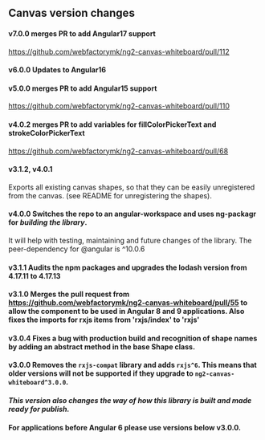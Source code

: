 
## Canvas version changes

#### v7.0.0 merges PR to add Angular17 support
https://github.com/webfactorymk/ng2-canvas-whiteboard/pull/112

#### v6.0.0 Updates to Angular16

#### v5.0.0 merges PR to add Angular15 support
https://github.com/webfactorymk/ng2-canvas-whiteboard/pull/110

#### v4.0.2 merges PR to add variables for fillColorPickerText and strokeColorPickerText
https://github.com/webfactorymk/ng2-canvas-whiteboard/pull/68

#### v3.1.2, v4.0.1
Exports all existing canvas shapes, so that they can be easily unregistered from the canvas. (see README for unregistering the shapes).

#### v4.0.0 Switches the repo to an angular-workspace and uses ng-packagr for *building the library*.
 
 It will help with testing, maintaining and future changes of the library. The peer-dependency for @angular is ^10.0.6

#### v3.1.1 Audits the npm packages and upgrades the lodash version from 4.17.11 to 4.17.13

#### v3.1.0 Merges the pull request from https://github.com/webfactorymk/ng2-canvas-whiteboard/pull/55 to allow the component to be used in Angular 8 and 9 applications. Also fixes the imports for rxjs items from 'rxjs/index' to 'rxjs'

#### v3.0.4 Fixes a bug with production build and recognition of shape names by adding an abstract method in the base Shape class.

#### v3.0.0 Removes the `rxjs-compat` library and adds `rxjs^6`. This means that older versions will not be supported if they upgrade to `ng2-canvas-whiteboard^3.0.0`.
#### *This version also changes the way of how this library is built and made ready for publish.*

#### For applications before Angular 6 please use versions below v3.0.0.
#
